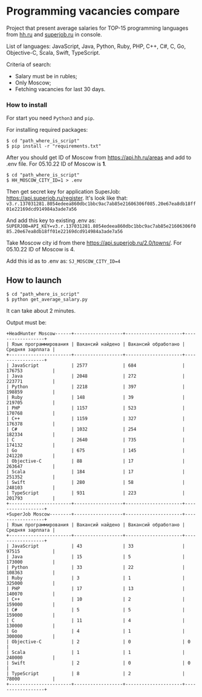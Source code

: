 # Programming vacancies compare

Project that present average salaries for TOP-15 programming languages from [hh.ru](https://hh.ru/) and [superjob.ru](https://www.superjob.ru/) in console.

List of languages: JavaScript, Java, Python, Ruby, PHP, C++, C#, C, Go, Objective-C, Scala, Swift, TypeScript.

Criteria of search:
- Salary must be in rubles;
- Only Moscow;
- Fetching vacancies for last 30 days.


### How to install
For start you need `Python3` and `pip`.

For installing required packages:
```shell
$ cd "path_where_is_script"
$ pip install -r "requirements.txt"
```

After you should get ID of Moscow from https://api.hh.ru/areas and add to .env file.
For 05.10.22 ID of Moscow is **1**.

```shell
$ cd "path_where_is_script"
$ HH_MOSCOW_CITY_ID=1 > .env
```

Then get secret key for application SuperJob: https://api.superjob.ru/register.
It's look like that: `v3.r.137031281.8054edeea860dbc1bbc9ac7ab85e21606306f085.20e67ea8db18ff01e22169dcd914984a3ade7a56`

And add this key to existing .env as:
`SUPERJOB=API_KEY=v3.r.137031281.8054edeea860dbc1bbc9ac7ab85e21606306f085.20e67ea8db18ff01e22169dcd914984a3ade7a56`

Take Moscow city id from there https://api.superjob.ru/2.0/towns/.
For 05.10.22 ID of Moscow is 4.

Add this id as to .env as:
`SJ_MOSCOW_CITY_ID=4`


## How to launch

```shell
$ cd "path_where_is_script"
$ python get_average_salary.py
```

It can take about 2 minutes.

Output must be:
```shell
+HeadHunter Moscow------+------------------+---------------------+------------------+
| Язык программирования | Вакансий найдено | Вакансий обработано | Средняя зарплата |
+-----------------------+------------------+---------------------+------------------+
| JavaScript            | 2577             | 684                 | 176753           |
| Java                  | 2048             | 272                 | 223771           |
| Python                | 2218             | 397                 | 198859           |
| Ruby                  | 148              | 39                  | 219705           |
| PHP                   | 1157             | 523                 | 170768           |
| C++                   | 1159             | 327                 | 176378           |
| C#                    | 1032             | 254                 | 182334           |
| C                     | 2640             | 735                 | 174132           |
| Go                    | 675              | 145                 | 241220           |
| Objective-C           | 88               | 17                  | 263647           |
| Scala                 | 184              | 17                  | 251352           |
| Swift                 | 280              | 58                  | 248103           |
| TypeScript            | 931              | 223                 | 201793           |
+-----------------------+------------------+---------------------+------------------+
+SuperJob Moscow--------+------------------+---------------------+------------------+
| Язык программирования | Вакансий найдено | Вакансий обработано | Средняя зарплата |
+-----------------------+------------------+---------------------+------------------+
| JavaScript            | 43               | 33                  | 97515            |
| Java                  | 15               | 5                   | 173000           |
| Python                | 33               | 22                  | 108363           |
| Ruby                  | 3                | 1                   | 325000           |
| PHP                   | 17               | 13                  | 140070           |
| C++                   | 10               | 2                   | 159000           |
| C#                    | 5                | 5                   | 159000           |
| C                     | 11               | 4                   | 130000           |
| Go                    | 4                | 1                   | 300000           |
| Objective-C           | 2                | 0                   | 0                |
| Scala                 | 1                | 1                   | 240000           |
| Swift                 | 2                | 0                   | 0                |
| TypeScript            | 8                | 2                   | 78000            |
+-----------------------+------------------+---------------------+------------------+
```


